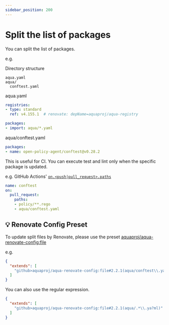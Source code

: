 ```yaml
---
sidebar_position: 200
---
```


# Split the list of packages

You can split the list of packages.

e.g.

Directory structure

```
aqua.yaml
aqua/
  conftest.yaml
```

aqua.yaml

```yaml
registries:
- type: standard
  ref: v4.155.1  # renovate: depName=aquaproj/aqua-registry

packages:
- import: aqua/*.yaml
```

aqua/conftest.yaml

```yaml
packages:
- name: open-policy-agent/conftest@v0.28.2
```

This is useful for CI.
You can execute test and lint only when the specific package is updated.

e.g. GitHub Actions' [`on.<push|pull_request>.paths`](https://docs.github.com/en/actions/learn-github-actions/workflow-syntax-for-github-actions#onpushpull_requestpaths)

```yaml
name: conftest
on:
  pull_request:
    paths:
    - policy/**.rego
    - aqua/conftest.yaml
```

## :bulb: Renovate Config Preset

To update split files by Renovate, please use the preset [aquaproj/aqua-renovate-config:file](https://github.com/aquaproj/aqua-renovate-config#file-preset)

e.g.

```json
{
  "extends": [
    "github>aquaproj/aqua-renovate-config:file#2.2.1(aqua/conftest\\.yaml)"
  ]
}
```

You can also use the regular expression.

```json
{
  "extends": [
    "github>aquaproj/aqua-renovate-config:file#2.2.1(aqua/.*\\.ya?ml)"
  ]
}
```
